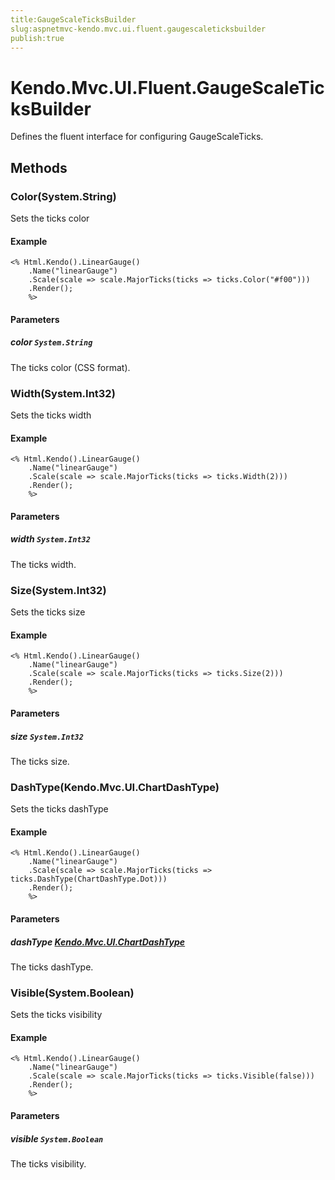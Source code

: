```yaml
---
title:GaugeScaleTicksBuilder
slug:aspnetmvc-kendo.mvc.ui.fluent.gaugescaleticksbuilder
publish:true
---
```


# Kendo.Mvc.UI.Fluent.GaugeScaleTicksBuilder

Defines the fluent interface for configuring GaugeScaleTicks.

## Methods

### Color(System.String)
Sets the ticks color

#### Example
    <% Html.Kendo().LinearGauge()
        .Name("linearGauge")
        .Scale(scale => scale.MajorTicks(ticks => ticks.Color("#f00")))
        .Render();
        %>

#### Parameters

##### color `System.String`
The ticks color (CSS format).

### Width(System.Int32)
Sets the ticks width

#### Example
    <% Html.Kendo().LinearGauge()
        .Name("linearGauge")
        .Scale(scale => scale.MajorTicks(ticks => ticks.Width(2)))
        .Render();
        %>

#### Parameters

##### width `System.Int32`
The ticks width.

### Size(System.Int32)
Sets the ticks size

#### Example
    <% Html.Kendo().LinearGauge()
        .Name("linearGauge")
        .Scale(scale => scale.MajorTicks(ticks => ticks.Size(2)))
        .Render();
        %>

#### Parameters

##### size `System.Int32`
The ticks size.

### DashType(Kendo.Mvc.UI.ChartDashType)
Sets the ticks dashType

#### Example
    <% Html.Kendo().LinearGauge()
        .Name("linearGauge")
        .Scale(scale => scale.MajorTicks(ticks => ticks.DashType(ChartDashType.Dot)))
        .Render();
        %>

#### Parameters

##### dashType [Kendo.Mvc.UI.ChartDashType](/api/wrappers/aspnet-mvc/Kendo.Mvc.UI/ChartDashType)
The ticks dashType.

### Visible(System.Boolean)
Sets the ticks visibility

#### Example
    <% Html.Kendo().LinearGauge()
        .Name("linearGauge")
        .Scale(scale => scale.MajorTicks(ticks => ticks.Visible(false)))
        .Render();
        %>

#### Parameters

##### visible `System.Boolean`
The ticks visibility.